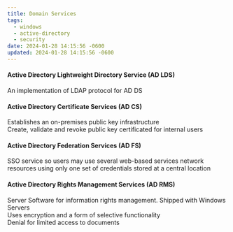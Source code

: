 ```yaml
---
title: Domain Services
tags:
  - windows
  - active-directory
  - security
date: 2024-01-28 14:15:56 -0600
updated: 2024-01-28 14:15:56 -0600
---
```


#### Active Directory Lightweight Directory Service (AD LDS)
An implementation of LDAP protocol for AD DS

#### Active Directory Certificate Services (AD CS)
Establishes an on-premises public key infrastructure  
Create, validate and revoke public key certificated for internal users

#### Active Directory Federation Services (AD FS)
SSO service so users may use several web-based services network resources using only one set of credentials stored at a central location

#### Active Directory Rights Management Services (AD RMS)
Server Software for information rights management. Shipped with Windows Servers  
Uses encryption and a form of selective functionality  
Denial for limited access to documents
